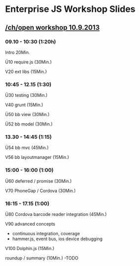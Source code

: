 # Enterprise JS Workshop Slides

## [/ch/open workshop 10.9.2013][1]

### 09.10 - 10:30 (1:20h)

Intro 20Min.

Ü10 require.js (30Min.)

V20 ext libs (15Min.)


### 10:45 - 12.15 (1:30)

Ü30 testing (30Min.)

V40 grunt (15Min.)

Ü50 bb view (30Min.)

Ü52 bb model (30Min.)


### 13.30 - 14:45 (1:15)

Ü54 bb mvc (45Min.)

V56 bb layoutmanager (15Min.)


### 15:00 - 16:00 (1:00)

Ü60 deferred / promise (30Min.)

V70 PhoneGap / Cordova (30Min.)


### 16:15 - 17.15 (1:00)

Ü80 Cordova barcode reader integration (45Min.)

V90 advanced concepts
- continuous integration, coverage
- hammer.js, event bus, ios device debugging

V100 Dolphin.js (15Min.)

roundup / summary (10Min.) -TODO

 [1]: http://www.ch-open.ch/wstage/workshop-tage/2013/aktuelles-programm-2013/ws-2-performante-mobilapplikationen-mit-javascript/
